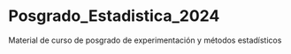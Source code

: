 # Posgrado_Estadistica_2024
Material de curso de posgrado de experimentación y métodos estadísticos
